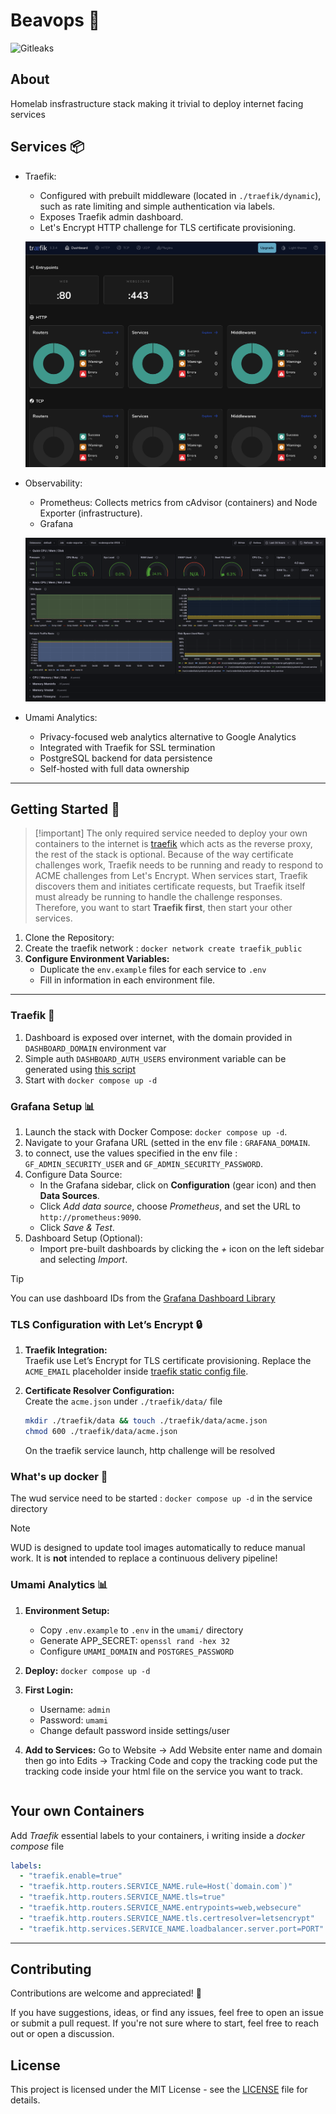 # Beavops 🦫

![Gitleaks](https://github.com/dirdr/homelab_config/actions/workflows/gitleaks.yaml/badge.svg)

## About

Homelab insfrastructure stack making it trivial to deploy internet facing services

## Services 📦

- Traefik:
  - Configured with prebuilt middleware (located in `./traefik/dynamic`), such as rate limiting and simple authentication via labels.
  - Exposes Traefik admin dashboard.
  - Let's Encrypt HTTP challenge for TLS certificate provisioning.
  
  ![dashboard](./dashboard.png)

- Observability:
  - Prometheus: Collects metrics from cAdvisor (containers) and Node Exporter (infrastructure).  
  - Grafana
  
  ![grafana](./grafana.png)

- Umami Analytics:
  - Privacy-focused web analytics alternative to Google Analytics
  - Integrated with Traefik for SSL termination
  - PostgreSQL backend for data persistence
  - Self-hosted with full data ownership

---

## Getting Started 🚀
>
> [!important]
> The only required service needed to deploy your own containers to the internet is [traefik](./traefik) which acts as the reverse proxy, the rest of the stack is optional.
> Because of the way certificate challenges work, Traefik needs to be running and ready to respond to ACME challenges from Let's Encrypt. When services start, Traefik discovers them and initiates certificate requests, but Traefik itself must already be running to handle the challenge responses. Therefore, you want to start **Traefik first**, then start your other services.

1. Clone the Repository:
3. Create the traefik network : `docker network create traefik_public`
4. **Configure Environment Variables:**  
   - Duplicate the `env.example` files for each service to `.env`
   - Fill in information in each environment file.

---

### Traefik 🛫

1. Dashboard is exposed over internet, with the domain provided in `DASHBOARD_DOMAIN` environment var
2. Simple auth `DASHBOARD_AUTH_USERS` environment variable can be generated using [this script](./traefik/scripts/generate_simple_auth.sh)
3. Start with `docker compose up -d`

### Grafana Setup 📊

1. Launch the stack with Docker Compose: `docker compose up -d`.
3. Navigate to your Grafana URL (setted in the env file : `GRAFANA_DOMAIN`.
4. to connect, use the values specified in the env file : `GF_ADMIN_SECURITY_USER` and `GF_ADMIN_SECURITY_PASSWORD`.
5. Configure Data Source:
   - In the Grafana sidebar, click on **Configuration** (gear icon) and then **Data Sources**.
   - Click _Add data source_, choose _Prometheus_, and set the URL to `http://prometheus:9090`.
   - Click _Save & Test_.
6. Dashboard Setup (Optional):
   - Import pre-built dashboards by clicking the _+_ icon on the left sidebar and selecting _Import_.

> [!tip]
> You can use dashboard IDs from the [Grafana Dashboard Library](https://grafana.com/grafana/dashboards)

### TLS Configuration with Let’s Encrypt 🔒

1. **Traefik Integration:**  
   Traefik use Let’s Encrypt for TLS certificate provisioning.
   Replace the `ACME_EMAIL` placeholder inside [traefik static config file](./traefik/traefik.yaml).

3. **Certificate Resolver Configuration:**  
    Create the `acme.json` under `./traefik/data/` file

    ```sh
    mkdir ./traefik/data && touch ./traefik/data/acme.json
    chmod 600 ./traefik/data/acme.json
    ```

    On the traefik service launch, http challenge will be resolved

### What's up docker 🐋

The wud service need to be started : `docker compose up -d` in the service directory

> [!note]
> WUD is designed to update tool images automatically to reduce manual work.
> It is **not** intended to replace a continuous delivery pipeline!

### Umami Analytics 📊

1. **Environment Setup:**
   - Copy `.env.example` to `.env` in the `umami/` directory
   - Generate APP_SECRET: `openssl rand -hex 32`
   - Configure `UMAMI_DOMAIN` and `POSTGRES_PASSWORD`

2. **Deploy:** `docker compose up -d`

3. **First Login:**
   - Username: `admin`
   - Password: `umami`
   - Change default password inside settings/user

4. **Add to Services:**
Go to Website -> Add Website enter name and domain then go into Edits -> Tracking Code and copy the tracking code
put the tracking code inside your html file on the service you want to track.

   ```

## Your own Containers

Add _Traefik_ essential labels to your containers, i writing inside a _docker compose_ file

```yaml
labels:
  - "traefik.enable=true"
  - "traefik.http.routers.SERVICE_NAME.rule=Host(`domain.com`)"
  - "traefik.http.routers.SERVICE_NAME.tls=true"
  - "traefik.http.routers.SERVICE_NAME.entrypoints=web,websecure"
  - "traefik.http.routers.SERVICE_NAME.tls.certresolver=letsencrypt"
  - "traefik.http.services.SERVICE_NAME.loadbalancer.server.port=PORT"
```

---

## Contributing

Contributions are welcome and appreciated! 🎉

If you have suggestions, ideas, or find any issues, feel free to open an issue or submit a pull request.
If you're not sure where to start, feel free to reach out or open a discussion.

## License

This project is licensed under the MIT License - see the [LICENSE](LICENSE) file for details.
